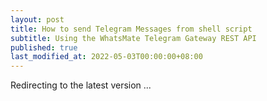 ```yaml
---
layout: post
title: How to send Telegram Messages from shell script
subtitle: Using the WhatsMate Telegram Gateway REST API
published: true
last_modified_at: 2022-05-03T00:00:00+08:00
---
```



<script>
    function pageRedirect() {
        window.location.replace("/2022-06-16-send-telegram-message-shell-script/");
    }      
    setTimeout("pageRedirect()", 1000);
</script>

Redirecting to the latest version ...
